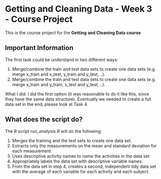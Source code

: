 # Getting and Cleaning Data - Week 3 - Course Project

This is the course project for the **Getting and Cleaning Data course**.

## Important Information

The first task could be understand in two different ways:
1. Merge/combine the train and test data sets to create one data
sets (e.g. merge x_train and x_test, y_train and y_test, ..).
2. Merge/combine the train and test data sets to create one data sets (e.g. merge x_train and y_train, x_test and y_test, ..).

What I did: I did the first option (it was reasonable to do it like this, since they have the same data structure). Eventually we needed to create a full data set in the end, please look at Task 4.

## What does the script do?

The R script *run_analysis.R* will do the following:

1. Merges the training and the test sets to create one data set.
2. Extracts only the measurements on the mean and standard deviation for each measurement. 
3. Uses descriptive activity names to name the activities in the data set
4. Appropriately labels the data set with descriptive variable names. 
5. From the data set in step 4, creates a second, independent tidy data set with the average of each variable for each activity and each subject.
